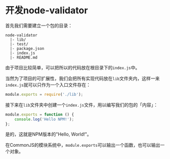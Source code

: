 # 开发node-validator

首先我们需要建立一个包的目录：

```
node-validator
  |- lib/
  |- test/
  |- package.json
  |- index.js
  |- README.md
```

由于项目比较简单，可以把所以的代码放在根目录下的`index.js`中。

当然为了项目的可扩展性，我们会把所有实现代码放在`lib`文件夹内，这样一来`index.js`就可以只作为一个入口文件存在：

```js
module.exports = require('./lib');
```

接下来在`lib`文件夹中创建一个`index.js`文件，用以编写我们的包的「内容」：

```js
module.exports = function () {
    console.log('Hello NPM!');
};
```

是的，这就是NPM版本的"Hello, World!"。

在CommonJS的模块系统中，`module.exports`可以输出一个函数，也可以输出一个对象。
